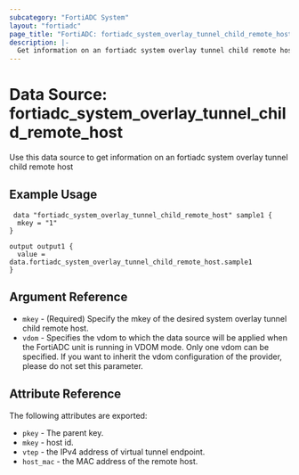 ```yaml
---
subcategory: "FortiADC System"
layout: "fortiadc"
page_title: "FortiADC: fortiadc_system_overlay_tunnel_child_remote_host"
description: |-
  Get information on an fortiadc system overlay tunnel child remote host
---
```


# Data Source: fortiadc_system_overlay_tunnel_child_remote_host
Use this data source to get information on an fortiadc system overlay tunnel child remote host

## Example Usage

```hcl
 data "fortiadc_system_overlay_tunnel_child_remote_host" sample1 {
  mkey = "1"
}

output output1 {
  value = data.fortiadc_system_overlay_tunnel_child_remote_host.sample1
}
```

## Argument Reference
* `mkey` - (Required) Specify the mkey of the desired  system overlay tunnel child remote host.
* `vdom` - Specifies the vdom to which the data source will be applied when the FortiADC unit is running in VDOM mode. Only one vdom can be specified. If you want to inherit the vdom configuration of the provider, please do not set this parameter.


## Attribute Reference

The following attributes are exported:

* `pkey` - The parent key.
* `mkey` - host id.
* `vtep` - the IPv4 address of virtual tunnel endpoint. 
* `host_mac` - the MAC address of the remote host. 

